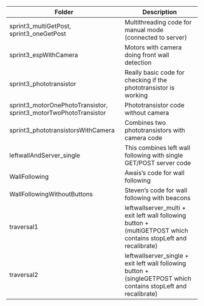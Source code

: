  | Folder   | Description |
| ------------- | ------------- |
| sprint3_multiGetPost, sprint3_oneGetPost   | Multithreading code for manual mode (connected to server) |
| sprint3_espWithCamera | Motors with camera doing front wall detection |
| sprint3_phototransistor | Really basic code for checking if the phototransistor is working  |
| sprint3_motorOnePhotoTransistor, sprint3_motorTwoPhotoTransistor | Phototransistor code without camera  |
| sprint3_phototransistorsWithCamera | Combines two phototransistors with camera code  |
| leftwallAndServer_single | This combines left wall following with single GET/POST server code |
|  WallFollowing | Awais’s code for wall following  |
| WallFollowingWithoutButtons| Steven’s code for wall following with beacons |
| traversal1 | leftwallserver_multi + exit left wall following button + (multiGETPOST which contains stopLeft and recalibrate)  |
| traversal2  | leftwallserver_single + exit left wall following button + (singleGETPOST which contains stopLeft and recalibrate) |
